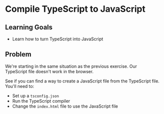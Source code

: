 # Compile TypeScript to JavaScript

## Learning Goals

- Learn how to turn TypeScript into JavaScript

## Problem

We're starting in the same situation as the previous exercise. Our TypeScript file doesn't work in the browser.

See if you can find a way to create a JavaScript file from the TypeScript file. You'll need to:

- Set up a `tsconfig.json`
- Run the TypeScript compiler
- Change the `index.html` file to use the JavaScript file
